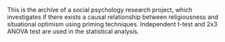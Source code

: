 This is the archive of a social psychology research project, which investigates if there exists a causal relationship between religiousness and situational optimism using priming techniques. Independent t-test and 2x3 ANOVA test are used in the statistical analysis. 
